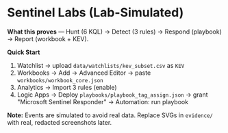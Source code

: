 # Sentinel Labs (Lab-Simulated)

**What this proves** — Hunt (6 KQL) → Detect (3 rules) → Respond (playbook) → Report (workbook + KEV).

**Quick Start**
1) Watchlist → upload `data/watchlists/kev_subset.csv` as `KEV`
2) Workbooks → Add → Advanced Editor → paste `workbooks/workbook_core.json`
3) Analytics → Import 3 rules (enable)
4) Logic Apps → Deploy `playbooks/playbook_tag_assign.json` → grant "Microsoft Sentinel Responder" → Automation: run playbook

**Note:** Events are simulated to avoid real data. Replace SVGs in `evidence/` with real, redacted screenshots later.